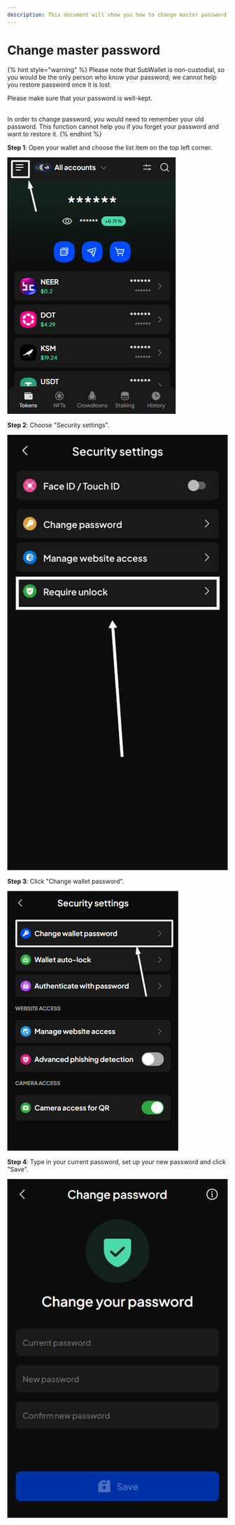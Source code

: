 ```yaml
---
description: This document will show you how to change master password on SubWallet.
---
```


# Change master password

{% hint style="warning" %}
Please note that SubWallet is non-custodial, so you would be the only person who know your password; we cannot help you restore password once it is lost.&#x20;

Please make sure that your password is well-kept.&#x20;

\
In order to change password, you would need to remember your old password. This function cannot help you if you forget your password and want to restore it.&#x20;
{% endhint %}

**Step 1**: Open your wallet and choose the list item on the top left corner.

![](<../../../.gitbook/assets/image (9) (1) (1) (1) (1).png>)

**Step 2**: Choose "Security settings".

![](<../../../.gitbook/assets/image (281).png>)

**Step 3**: Click "Change wallet password".

![](<../../../.gitbook/assets/image (10) (1) (1) (1) (1).png>)

**Step 4**: Type in your current password, set up your new password and click "Save".

![](<../../../.gitbook/assets/image (12) (1) (1) (1) (1) (1) (1) (1).png>)
